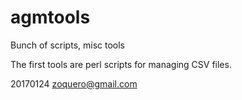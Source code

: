 # agmtools

Bunch of scripts, misc tools

The first tools are perl scripts for managing CSV files.

20170124 zoquero@gmail.com
